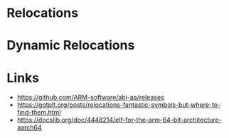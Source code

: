 Relocations
===========

# Dynamic Relocations

# Links

- https://github.com/ARM-software/abi-aa/releases
- https://gotplt.org/posts/relocations-fantastic-symbols-but-where-to-find-them.html
- https://docslib.org/doc/4448214/elf-for-the-arm-64-bit-architecture-aarch64


